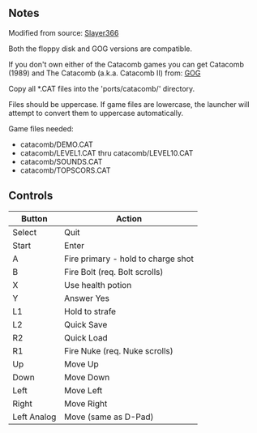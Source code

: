 ## Notes

Modified from source: [Slayer366](https://github.com/Slayer366/CatacombSDL-hh)

Both the floppy disk and GOG versions are compatible.

If you don't own either of the Catacomb games you can get Catacomb (1989) and The Catacomb (a.k.a. Catacomb II) from:
[GOG](https://www.gog.com/en/game/catacombs_pack)

Copy all *.CAT files into the 'ports/catacomb/' directory.

Files should be uppercase.  If game files are lowercase, the launcher will attempt to convert them to uppercase automatically.

Game files needed:
- catacomb/DEMO.CAT
- catacomb/LEVEL1.CAT thru catacomb/LEVEL10.CAT
- catacomb/SOUNDS.CAT
- catacomb/TOPSCORS.CAT

## Controls

| Button | Action |
|--|--| 
|Select|Quit|
|Start|Enter|
|A|Fire primary - hold to charge shot|
|B|Fire Bolt (req. Bolt scrolls)|
|X|Use health potion|
|Y|Answer Yes|
|L1|Hold to strafe|
|L2|Quick Save|
|R2|Quick Load|
|R1|Fire Nuke (req. Nuke scrolls)|
|Up|Move Up|
|Down|Move Down|
|Left|Move Left|
|Right|Move Right|
|Left Analog|Move (same as D-Pad)|